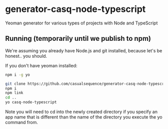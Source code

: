 # generator-casq-node-typescript
Yeoman generator for various types of projects with Node and TypeScript

## Running (temporarily until we publish to npm)
We're assuming you already have Node.js and git installed, because let's be honest.. you should.

If you don't have yeoman installed:
```sh
npm i -g yo
```

```sh
git clone https://github.com/casualsequence/generator-casq-node-typescript && cd generator-casq-node-typescript
npm i
npm link
cd ..
yo casq-node-typescript
```

Note you will need to cd into the newly created directory if you specify an app name that is different than the name of the directory you execute the yo command from.
